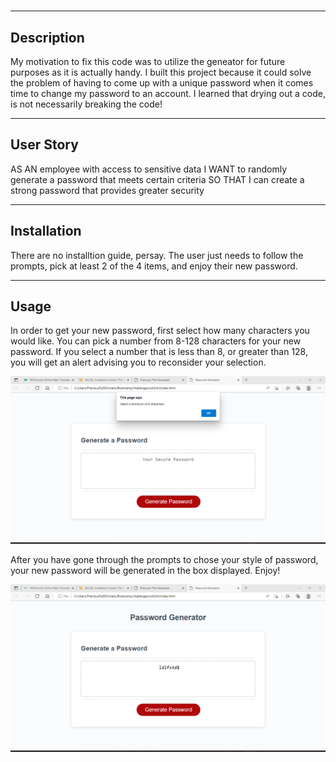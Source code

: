 # <Password Generator>

---

## Description

My motivation to fix this code was to utilize the geneator for future purposes as it is actually handy. I built this project because it could solve the problem of having to come up with a unique password when it comes time to change my password to an account. I learned that drying out a code, is not necessarily breaking the code!

---
## User Story

AS AN employee with access to sensitive data
I WANT to randomly generate a password that meets certain criteria
SO THAT I can create a strong password that provides greater security

---

## Installation

There are no installtion guide, persay. The user just needs to follow the prompts, pick at least 2 of the 4 items, and enjoy their new password. 

---

## Usage
In order to get your new password, first select how many characters you would like. You can pick a number from 8-128 characters for your new password. If you select a number that is less than 8, or greater than 128, you will get an alert advising you to reconsider your selection.

    
![alt text](./assets/images/pwgen3.png)

After you have gone through the prompts to chose your style of password, your new password will be generated in the box displayed. Enjoy!

![alt text](./assets/images/pwgen4.png)


